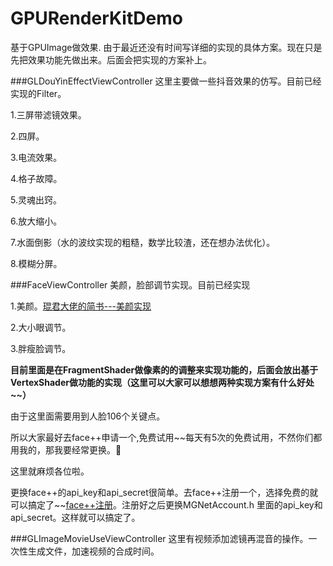 # GPURenderKitDemo
基于GPUImage做效果.
由于最近还没有时间写详细的实现的具体方案。现在只是先把效果功能先做出来。后面会把实现的方案补上。


###GLDouYinEffectViewController
这里主要做一些抖音效果的仿写。目前已经实现的Filter。

1.三屏带滤镜效果。

2.四屏。

3.电流效果。

4.格子故障。

5.灵魂出窍。

6.放大缩小。

7.水面倒影（水的波纹实现的粗糙，数学比较渣，还在想办法优化）。

8.模糊分屏。


###FaceViewController
美颜，脸部调节实现。目前已经实现

1.美颜。[琨君大佬的简书---美颜实现](https://www.jianshu.com/p/945fc806a9b4)

2.大小眼调节。

3.胖瘦脸调节。

**目前里面是在FragmentShader做像素的的调整来实现功能的，后面会放出基于VertexShader做功能的实现（这里可以大家可以想想两种实现方案有什么好处~~）**

由于这里面需要用到人脸106个关键点。

所以大家最好去face++申请一个,免费试用~~每天有5次的免费试用，不然你们都用我的，那我要经常更换。🤣

这里就麻烦各位啦。

更换face++的api\_key和api\_secret很简单。去face++注册一个，选择免费的就可以搞定了~~[face++注册](https://www.faceplusplus.com.cn)。注册好之后更换MGNetAccount.h 里面的api\_key和api\_secret。这样就可以搞定了。

###GLImageMovieUseViewController
这里有视频添加滤镜再混音的操作。一次性生成文件，加速视频的合成时间。



